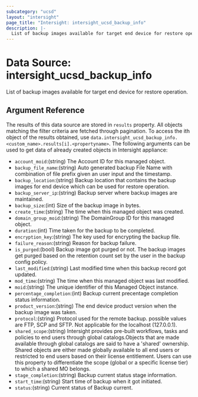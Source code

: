 ```yaml
---
subcategory: "ucsd"
layout: "intersight"
page_title: "Intersight: intersight_ucsd_backup_info"
description: |-
  List of backup images available for target end device for restore operation.
---
```


# Data Source: intersight_ucsd_backup_info
List of backup images available for target end device for restore operation.
## Argument Reference
The results of this data source are stored in `results` property.
All objects matching the filter criteria are fetched through pagination.
To access the ith object of the results obtained, use `data.intersight_ucsd_backup_info.<custom_name>.results[i].<propertyname>`.
The following arguments can be used to get data of already created objects in Intersight appliance:
* `account_moid`:(string) The Account ID for this managed object. 
* `backup_file_name`:(string) Auto generated backup File Name with combination of file prefix given an user input and the timestamp. 
* `backup_location`:(string) Backup location that contains the backup images for end device which can be used for restore operation. 
* `backup_server_ip`:(string) Backup server where backup images are maintained. 
* `backup_size`:(int) Size of the backup image in bytes. 
* `create_time`:(string) The time when this managed object was created. 
* `domain_group_moid`:(string) The DomainGroup ID for this managed object. 
* `duration`:(int) Time taken for the backup to be completed. 
* `encryption_key`:(string) The key used for encrypting the backup file. 
* `failure_reason`:(string) Reason for backup failure. 
* `is_purged`:(bool) Backup image got purged or not. The backup images get purged based on the retention count set by the user in the backup config policy. 
* `last_modified`:(string) Last modified time when this backup record got updated. 
* `mod_time`:(string) The time when this managed object was last modified. 
* `moid`:(string) The unique identifier of this Managed Object instance. 
* `percentage_completion`:(int) Backup current precentage completion status information. 
* `product_version`:(string) The end device product version when the backup image was taken. 
* `protocol`:(string) Protocol used for the remote backup. possible values are FTP, SCP and SFTP. Not applicable for the localhost (127.0.0.1). 
* `shared_scope`:(string) Intersight provides pre-built workflows, tasks and policies to end users through global catalogs.Objects that are made available through global catalogs are said to have a 'shared' ownership. Shared objects are either made globally available to all end users or restricted to end users based on their license entitlement. Users can use this property to differentiate the scope (global or a specific license tier) to which a shared MO belongs. 
* `stage_completion`:(string) Backup current status stage information. 
* `start_time`:(string) Start time of backup when it got initiated. 
* `status`:(string) Current status of Backup current. 
 